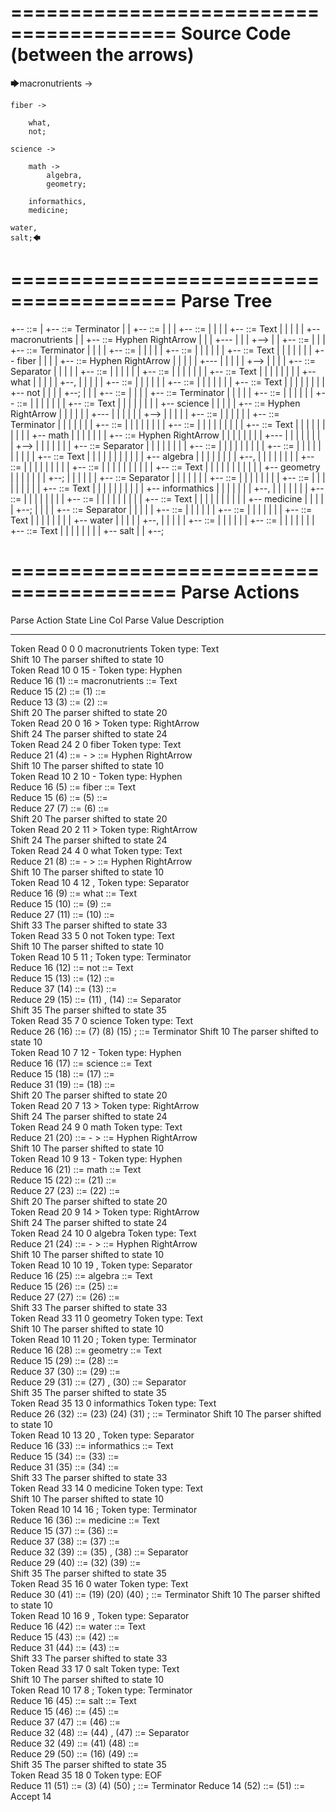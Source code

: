 ========================================
Source Code (between the arrows)
========================================

🡆macronutrients ->

    fiber ->

        what,
        not;
	
	science ->
		
		math ->
			algebra,
			geometry;
			
		informathics,
		medicine;
    
    water,
    salt;🡄

========================================
Parse Tree
========================================

+--<scripture> ::= <expression>
|  +--<expression> ::= <item> <producer> <item-or-expression-list> Terminator
|  |  +--<item> ::= <text>
|  |  |  +--<text> ::= <text-chunk>
|  |  |  |  +--<text-chunk> ::= Text
|  |  |  |  |  +--macronutrients 
|  |  +--<producer> ::= Hyphen RightArrow
|  |  |  +---
|  |  |  +-->
|  |  +--<item-or-expression-list> ::= <expression> <item-or-expression-list>
|  |  |  +--<expression> ::= <item> <producer> <item-or-expression-list> Terminator
|  |  |  |  +--<item> ::= <text>
|  |  |  |  |  +--<text> ::= <text-chunk>
|  |  |  |  |  |  +--<text-chunk> ::= Text
|  |  |  |  |  |  |  +--    fiber 
|  |  |  |  +--<producer> ::= Hyphen RightArrow
|  |  |  |  |  +---
|  |  |  |  |  +-->
|  |  |  |  +--<item-or-expression-list> ::= <item> Separator <item>
|  |  |  |  |  +--<item> ::= <text>
|  |  |  |  |  |  +--<text> ::= <text-chunk>
|  |  |  |  |  |  |  +--<text-chunk> ::= Text
|  |  |  |  |  |  |  |  +--        what
|  |  |  |  |  +--,
|  |  |  |  |  +--<item> ::= <text>
|  |  |  |  |  |  +--<text> ::= <text-chunk>
|  |  |  |  |  |  |  +--<text-chunk> ::= Text
|  |  |  |  |  |  |  |  +--        not
|  |  |  |  +--;
|  |  |  +--<item-or-expression-list> ::= <expression> <item-or-expression-list>
|  |  |  |  +--<expression> ::= <item> <producer> <item-or-expression-list> Terminator
|  |  |  |  |  +--<item> ::= <text>
|  |  |  |  |  |  +--<text> ::= <text-chunk>
|  |  |  |  |  |  |  +--<text-chunk> ::= Text
|  |  |  |  |  |  |  |  +--    science 
|  |  |  |  |  +--<producer> ::= Hyphen RightArrow
|  |  |  |  |  |  +---
|  |  |  |  |  |  +-->
|  |  |  |  |  +--<item-or-expression-list> ::= <expression> <item-or-expression-list>
|  |  |  |  |  |  +--<expression> ::= <item> <producer> <item-or-expression-list> Terminator
|  |  |  |  |  |  |  +--<item> ::= <text>
|  |  |  |  |  |  |  |  +--<text> ::= <text-chunk>
|  |  |  |  |  |  |  |  |  +--<text-chunk> ::= Text
|  |  |  |  |  |  |  |  |  |  +--        math 
|  |  |  |  |  |  |  +--<producer> ::= Hyphen RightArrow
|  |  |  |  |  |  |  |  +---
|  |  |  |  |  |  |  |  +-->
|  |  |  |  |  |  |  +--<item-or-expression-list> ::= <item> Separator <item>
|  |  |  |  |  |  |  |  +--<item> ::= <text>
|  |  |  |  |  |  |  |  |  +--<text> ::= <text-chunk>
|  |  |  |  |  |  |  |  |  |  +--<text-chunk> ::= Text
|  |  |  |  |  |  |  |  |  |  |  +--            algebra
|  |  |  |  |  |  |  |  +--,
|  |  |  |  |  |  |  |  +--<item> ::= <text>
|  |  |  |  |  |  |  |  |  +--<text> ::= <text-chunk>
|  |  |  |  |  |  |  |  |  |  +--<text-chunk> ::= Text
|  |  |  |  |  |  |  |  |  |  |  +--            geometry
|  |  |  |  |  |  |  +--;
|  |  |  |  |  |  +--<item-or-expression-list> ::= <item> Separator <item>
|  |  |  |  |  |  |  +--<item> ::= <text>
|  |  |  |  |  |  |  |  +--<text> ::= <text-chunk>
|  |  |  |  |  |  |  |  |  +--<text-chunk> ::= Text
|  |  |  |  |  |  |  |  |  |  +--        informathics
|  |  |  |  |  |  |  +--,
|  |  |  |  |  |  |  +--<item> ::= <text>
|  |  |  |  |  |  |  |  +--<text> ::= <text-chunk>
|  |  |  |  |  |  |  |  |  +--<text-chunk> ::= Text
|  |  |  |  |  |  |  |  |  |  +--        medicine
|  |  |  |  |  +--;
|  |  |  |  +--<item-or-expression-list> ::= <item> Separator <item>
|  |  |  |  |  +--<item> ::= <text>
|  |  |  |  |  |  +--<text> ::= <text-chunk>
|  |  |  |  |  |  |  +--<text-chunk> ::= Text
|  |  |  |  |  |  |  |  +--    water
|  |  |  |  |  +--,
|  |  |  |  |  +--<item> ::= <text>
|  |  |  |  |  |  +--<text> ::= <text-chunk>
|  |  |  |  |  |  |  +--<text-chunk> ::= Text
|  |  |  |  |  |  |  |  +--    salt
|  |  +--;


========================================
Parse Actions
========================================

Parse Action      State    Line     Col   Parse Value                      Description                                                            
---------------   -----   -----   -----   ------------------------------   -----------------------------------------------------------------------
Token Read            0       0       0   macronutrients                   Token type: Text                                                       
Shift                10                                                    The parser shifted to state 10                                         
Token Read           10       0      15   -                                Token type: Hyphen                                                     
Reduce               16                   (1) ::= macronutrients           <text-chunk> ::= Text                                                  
Reduce               15                   (2) ::= (1)                      <text> ::= <text-chunk>                                                
Reduce               13                   (3) ::= (2)                      <item> ::= <text>                                                      
Shift                20                                                    The parser shifted to state 20                                         
Token Read           20       0      16   >                                Token type: RightArrow                                                 
Shift                24                                                    The parser shifted to state 24                                         
Token Read           24       2       0       fiber                        Token type: Text                                                       
Reduce               21                   (4) ::= - >                      <producer> ::= Hyphen RightArrow                                       
Shift                10                                                    The parser shifted to state 10                                         
Token Read           10       2      10   -                                Token type: Hyphen                                                     
Reduce               16                   (5) ::=     fiber                <text-chunk> ::= Text                                                  
Reduce               15                   (6) ::= (5)                      <text> ::= <text-chunk>                                                
Reduce               27                   (7) ::= (6)                      <item> ::= <text>                                                      
Shift                20                                                    The parser shifted to state 20                                         
Token Read           20       2      11   >                                Token type: RightArrow                                                 
Shift                24                                                    The parser shifted to state 24                                         
Token Read           24       4       0           what                     Token type: Text                                                       
Reduce               21                   (8) ::= - >                      <producer> ::= Hyphen RightArrow                                       
Shift                10                                                    The parser shifted to state 10                                         
Token Read           10       4      12   ,                                Token type: Separator                                                  
Reduce               16                   (9) ::=         what             <text-chunk> ::= Text                                                  
Reduce               15                   (10) ::= (9)                     <text> ::= <text-chunk>                                                
Reduce               27                   (11) ::= (10)                    <item> ::= <text>                                                      
Shift                33                                                    The parser shifted to state 33                                         
Token Read           33       5       0           not                      Token type: Text                                                       
Shift                10                                                    The parser shifted to state 10                                         
Token Read           10       5      11   ;                                Token type: Terminator                                                 
Reduce               16                   (12) ::=         not             <text-chunk> ::= Text                                                  
Reduce               15                   (13) ::= (12)                    <text> ::= <text-chunk>                                                
Reduce               37                   (14) ::= (13)                    <item> ::= <text>                                                      
Reduce               29                   (15) ::= (11) , (14)             <item-or-expression-list> ::= <item> Separator <item>                  
Shift                35                                                    The parser shifted to state 35                                         
Token Read           35       7       0       science                      Token type: Text                                                       
Reduce               26                   (16) ::= (7) (8) (15) ;          <expression> ::= <item> <producer> <item-or-expression-list> Terminator
Shift                10                                                    The parser shifted to state 10                                         
Token Read           10       7      12   -                                Token type: Hyphen                                                     
Reduce               16                   (17) ::=     science             <text-chunk> ::= Text                                                  
Reduce               15                   (18) ::= (17)                    <text> ::= <text-chunk>                                                
Reduce               31                   (19) ::= (18)                    <item> ::= <text>                                                      
Shift                20                                                    The parser shifted to state 20                                         
Token Read           20       7      13   >                                Token type: RightArrow                                                 
Shift                24                                                    The parser shifted to state 24                                         
Token Read           24       9       0           math                     Token type: Text                                                       
Reduce               21                   (20) ::= - >                     <producer> ::= Hyphen RightArrow                                       
Shift                10                                                    The parser shifted to state 10                                         
Token Read           10       9      13   -                                Token type: Hyphen                                                     
Reduce               16                   (21) ::=         math            <text-chunk> ::= Text                                                  
Reduce               15                   (22) ::= (21)                    <text> ::= <text-chunk>                                                
Reduce               27                   (23) ::= (22)                    <item> ::= <text>                                                      
Shift                20                                                    The parser shifted to state 20                                         
Token Read           20       9      14   >                                Token type: RightArrow                                                 
Shift                24                                                    The parser shifted to state 24                                         
Token Read           24      10       0               algebra              Token type: Text                                                       
Reduce               21                   (24) ::= - >                     <producer> ::= Hyphen RightArrow                                       
Shift                10                                                    The parser shifted to state 10                                         
Token Read           10      10      19   ,                                Token type: Separator                                                  
Reduce               16                   (25) ::=             algebra     <text-chunk> ::= Text                                                  
Reduce               15                   (26) ::= (25)                    <text> ::= <text-chunk>                                                
Reduce               27                   (27) ::= (26)                    <item> ::= <text>                                                      
Shift                33                                                    The parser shifted to state 33                                         
Token Read           33      11       0               geometry             Token type: Text                                                       
Shift                10                                                    The parser shifted to state 10                                         
Token Read           10      11      20   ;                                Token type: Terminator                                                 
Reduce               16                   (28) ::=             geometry    <text-chunk> ::= Text                                                  
Reduce               15                   (29) ::= (28)                    <text> ::= <text-chunk>                                                
Reduce               37                   (30) ::= (29)                    <item> ::= <text>                                                      
Reduce               29                   (31) ::= (27) , (30)             <item-or-expression-list> ::= <item> Separator <item>                  
Shift                35                                                    The parser shifted to state 35                                         
Token Read           35      13       0           informathics             Token type: Text                                                       
Reduce               26                   (32) ::= (23) (24) (31) ;        <expression> ::= <item> <producer> <item-or-expression-list> Terminator
Shift                10                                                    The parser shifted to state 10                                         
Token Read           10      13      20   ,                                Token type: Separator                                                  
Reduce               16                   (33) ::=         informathics    <text-chunk> ::= Text                                                  
Reduce               15                   (34) ::= (33)                    <text> ::= <text-chunk>                                                
Reduce               31                   (35) ::= (34)                    <item> ::= <text>                                                      
Shift                33                                                    The parser shifted to state 33                                         
Token Read           33      14       0           medicine                 Token type: Text                                                       
Shift                10                                                    The parser shifted to state 10                                         
Token Read           10      14      16   ;                                Token type: Terminator                                                 
Reduce               16                   (36) ::=         medicine        <text-chunk> ::= Text                                                  
Reduce               15                   (37) ::= (36)                    <text> ::= <text-chunk>                                                
Reduce               37                   (38) ::= (37)                    <item> ::= <text>                                                      
Reduce               32                   (39) ::= (35) , (38)             <item-or-expression-list> ::= <item> Separator <item>                  
Reduce               29                   (40) ::= (32) (39)               <item-or-expression-list> ::= <expression> <item-or-expression-list>   
Shift                35                                                    The parser shifted to state 35                                         
Token Read           35      16       0       water                        Token type: Text                                                       
Reduce               30                   (41) ::= (19) (20) (40) ;        <expression> ::= <item> <producer> <item-or-expression-list> Terminator
Shift                10                                                    The parser shifted to state 10                                         
Token Read           10      16       9   ,                                Token type: Separator                                                  
Reduce               16                   (42) ::=     water               <text-chunk> ::= Text                                                  
Reduce               15                   (43) ::= (42)                    <text> ::= <text-chunk>                                                
Reduce               31                   (44) ::= (43)                    <item> ::= <text>                                                      
Shift                33                                                    The parser shifted to state 33                                         
Token Read           33      17       0       salt                         Token type: Text                                                       
Shift                10                                                    The parser shifted to state 10                                         
Token Read           10      17       8   ;                                Token type: Terminator                                                 
Reduce               16                   (45) ::=     salt                <text-chunk> ::= Text                                                  
Reduce               15                   (46) ::= (45)                    <text> ::= <text-chunk>                                                
Reduce               37                   (47) ::= (46)                    <item> ::= <text>                                                      
Reduce               32                   (48) ::= (44) , (47)             <item-or-expression-list> ::= <item> Separator <item>                  
Reduce               32                   (49) ::= (41) (48)               <item-or-expression-list> ::= <expression> <item-or-expression-list>   
Reduce               29                   (50) ::= (16) (49)               <item-or-expression-list> ::= <expression> <item-or-expression-list>   
Shift                35                                                    The parser shifted to state 35                                         
Token Read           35      18       0                                    Token type: EOF                                                        
Reduce               11                   (51) ::= (3) (4) (50) ;          <expression> ::= <item> <producer> <item-or-expression-list> Terminator
Reduce               14                   (52) ::= (51)                    <scripture> ::= <expression>                                           
Accept               14                                                                                                                           


